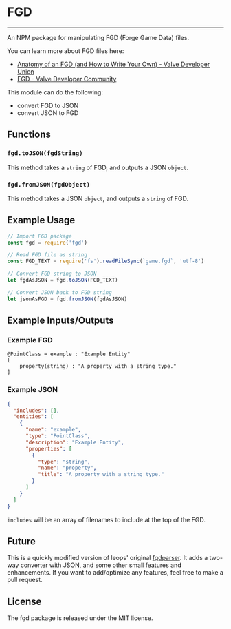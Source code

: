# FGD
---
An NPM package for manipulating FGD (Forge Game Data) files.

You can learn more about FGD files here:
- [Anatomy of an FGD (and How to Write Your Own) - Valve Developer Union](https://valvedev.info/guide/eoZl)
- [FGD - Valve Developer Community](https://developer.valvesoftware.com/wiki/FGD)

This module can do the following:
- convert FGD to JSON
- convert JSON to FGD

## Functions

### `fgd.toJSON(fgdString)`
This method takes a `string` of FGD, and outputs a JSON `object`.
### `fgd.fromJSON(fgdObject)`
This method takes a JSON `object`, and outputs a `string` of FGD.


## Example Usage

```javascript
// Import FGD package
const fgd = require('fgd')

// Read FGD file as string
const FGD_TEXT = require('fs').readFileSync(`game.fgd`, 'utf-8')

// Convert FGD string to JSON
let fgdAsJSON = fgd.toJSON(FGD_TEXT)

// Convert JSON back to FGD string
let jsonAsFGD = fgd.fromJSON(fgdAsJSON)
```

## Example Inputs/Outputs

### Example FGD
```fgd
@PointClass = example : "Example Entity"
[
	property(string) : "A property with a string type."
]
```
### Example JSON
```json
{
  "includes": [],
  "entities": [
    {
      "name": "example",
      "type": "PointClass",
      "description": "Example Entity",
      "properties": [
        {
          "type": "string",
          "name": "property",
          "title": "A property with a string type."
        }
      ]
    }
  ]
}
```

`includes` will be an array of filenames to include at the top of the FGD.

## Future

This is a quickly modified version of leops' original [fgdparser](https://github.com/leops/fgdparser).
It adds a two-way converter with JSON, and some other small features and enhancements.
If you want to add/optimize any features, feel free to make a pull request.

## License
The fgd package is released under the MIT license.
